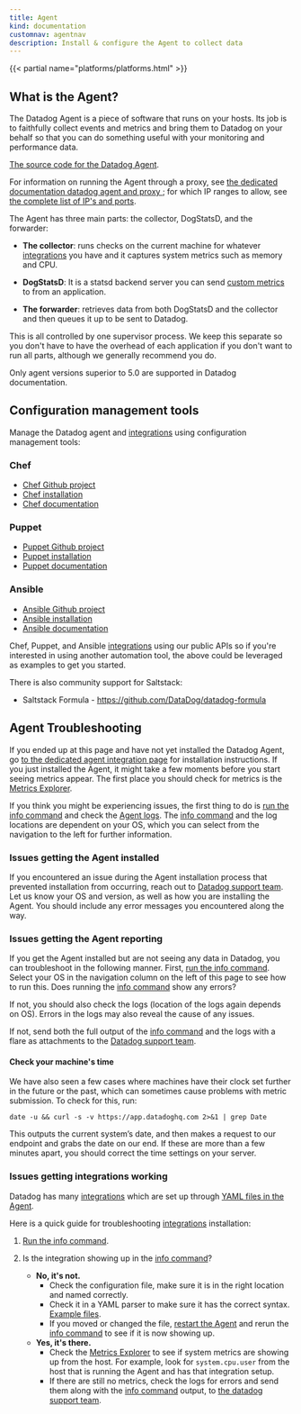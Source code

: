 ```yaml
---
title: Agent
kind: documentation
customnav: agentnav
description: Install & configure the Agent to collect data
---
```


{{< partial name="platforms/platforms.html" >}}

## What is the Agent?

The Datadog Agent is a piece of software that runs on your hosts. Its job is to faithfully collect events and metrics and bring them to Datadog on
your behalf so that you can do something useful with your monitoring and performance data.

[The source code for the Datadog Agent](https://github.com/DataDog/dd-agent).

For information on running the Agent through a proxy, see [the dedicated documentation datadog agent and proxy ](/agent/proxy); for which IP ranges to allow, see [the complete list of IP's and ports](https://github.com/DataDog/dd-agent/wiki/Network-Traffic-and-Proxy-Configuration#open-ports).

The Agent has three main parts: the collector, DogStatsD, and the forwarder:

* **The collector**: runs checks on the current machine for whatever [integrations](/integrations) you have and it captures system metrics such as memory and CPU.

* **DogStatsD**: It is a statsd backend server you can send [custom metrics](/getting_started/custom_metrics/) to from an application.

* **The forwarder**: retrieves data from both DogStatsD and the collector and then queues it up to be sent to Datadog.

This is all controlled by one supervisor process. We keep this separate so you don't have to have the overhead of each application if you don't want to run all parts, although we generally recommend you do.

<div class="alert alert-info">
Only agent versions superior to 5.0 are supported in Datadog documentation.
</div>

## Configuration management tools

Manage the Datadog agent and [integrations](/integrations) using configuration management tools:

### Chef
* [Chef Github project](https://github.com/DataDog/chef-datadog)
* [Chef installation](https://app.datadoghq.com/account/settings#integrations/chef)
* [Chef documentation](/integrations/chef)

### Puppet
* [Puppet Github project](https://github.com/DataDog/puppet-datadog-agent)
* [Puppet installation](https://app.datadoghq.com/account/settings#integrations/puppet)
* [Puppet documentation](/integrations/puppet)

### Ansible
* [Ansible Github project](https://github.com/DataDog/ansible-datadog)
* [Ansible installation](https://app.datadoghq.com/account/settings#agent/ansible)
* [Ansible documentation](/integrations/ansible/)

Chef, Puppet, and Ansible [integrations](/integrations) using our public APIs so if you're interested in using another automation tool, the above could be leveraged as examples to get you started.

There is also community support for Saltstack:

* Saltstack Formula - https://github.com/DataDog/datadog-formula

## Agent Troubleshooting

If you ended up at this page and have not yet installed the Datadog Agent, go [to the dedicated agent integration page](https://app.datadoghq.com/account/settings#agent) for installation instructions. If you just installed the Agent, it might take a few moments before you start seeing metrics appear. The first place you should check for metrics is the [Metrics Explorer](https://app.datadoghq.com/metric/explorer).

If you think you might be experiencing issues, the first thing to do is [run the info command](/agent/faq/agent-status-and-information) and check the [Agent logs](/agent/faq/log-locations). The [info command](/agent/faq/agent-status-and-information) and the log locations are dependent on your OS, which you can select from the navigation to the left for further information.

### Issues getting the Agent installed

If you encountered an issue during the Agent installation process that prevented installation from occurring, reach out to [Datadog support team](/help). Let us know your OS and version, as well as how you are installing the Agent. You should include any error messages you encountered along the way.

### Issues getting the Agent reporting

If you get the Agent installed but are not seeing any data in Datadog, you can troubleshoot in the following manner.
First, [run the info command](/agent/faq/agent-status-and-information). Select your OS in the navigation column on the left of this page to see how to run this. Does running the [info command](/agent/faq/agent-status-and-information) show any errors?

If not, you should also check the logs (location of the logs again depends on OS). Errors in the logs may also reveal the cause of any issues.

If not, send both the full output of the [info command](/agent/faq/agent-status-and-information) and the logs with a flare as attachments to the [Datadog support team](mailto:support@datadoghq.com?Subject=Agent%20issues).

#### Check your machine's time
We have also seen a few cases where machines have their clock set further in the future or the past, which can sometimes cause problems with metric submission.
To check for this, run:

```shell
date -u && curl -s -v https://app.datadoghq.com 2>&1 | grep Date
```
This outputs the current system’s date, and then makes a request to our endpoint and grabs the date on our end.
If these are more than a few minutes apart, you should correct the time settings on your server.

### Issues getting integrations working

Datadog has many [integrations](/integrations/) which are set up through [YAML files in the Agent](https://github.com/DataDog/dd-agent/tree/master/conf.d).

Here is a quick guide for troubleshooting [integrations](/integrations) installation:

1. [Run the info command](/agent/faq/agent-status-and-information).

2. Is the integration showing up in the [info command](/agent/faq/agent-status-and-information)?

    + **No, it's not.**
        * Check the configuration file, make sure it is in the right location and named correctly.
        * Check it in a YAML parser to make sure it has the correct syntax. [Example files](https://github.com/DataDog/dd-agent/tree/master/conf.d).
        * If you moved or changed the file, [restart the Agent](/agent/faq/start-stop-restart-the-datadog-agent) and rerun the [info command](/agent/faq/agent-status-and-information) to see if it is now showing up.
    + **Yes, it's there.**
        * Check the [Metrics Explorer](https://app.datadoghq.com/metric/explorer) to see if system metrics are showing up from the host. For example, look for `system.cpu.user` from the host that is running the Agent and has that integration setup.
        * If there are still no metrics, check the logs for errors and send them along with the [info command](/agent/faq/agent-status-and-information) output, to [the datadog support team](mailto:support@datadoghq.com?Subject=Agent%20issues).
